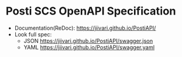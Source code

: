 # Posti SCS OpenAPI Specification

- Documentation(ReDoc): https://jiivari.github.io/PostiAPI/
- Look full spec:
    + JSON https://jiivari.github.io/PostiAPI/swagger.json
    + YAML https://jiivari.github.io/PostiAPI/swagger.yaml
